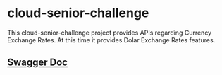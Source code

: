 # cloud-senior-challenge

This cloud-senior-challenge project provides APIs regarding Currency Exchange Rates.
At this time it provides Dolar Exchange Rates features.

## [Swagger Doc](swagger-doc.yaml)

